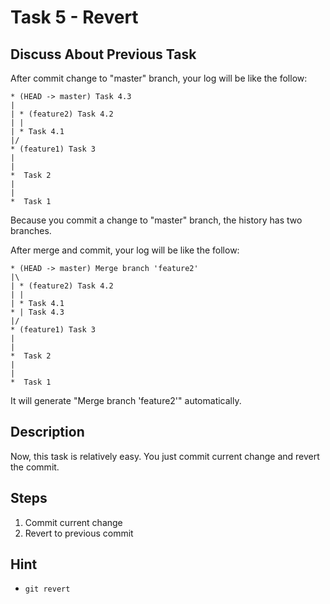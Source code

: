 # Task 5 - Revert

## Discuss About Previous Task

After commit change to "master" branch, your log will be like the follow:

```
* (HEAD -> master) Task 4.3
|
| * (feature2) Task 4.2
| |
| * Task 4.1
|/
* (feature1) Task 3
|
|
*  Task 2
|
|
*  Task 1
```

Because you commit a change to "master" branch, the history has two branches.

After merge and commit, your log will be like the follow:

```
* (HEAD -> master) Merge branch 'feature2'
|\
| * (feature2) Task 4.2
| |
| * Task 4.1
* | Task 4.3
|/
* (feature1) Task 3
|
|
*  Task 2
|
|
*  Task 1
```

It will generate "Merge branch 'feature2'" automatically.


## Description

Now, this task is relatively easy. You just commit current change and revert the commit.

## Steps

1. Commit current change
2. Revert to previous commit

## Hint

- `git revert`
